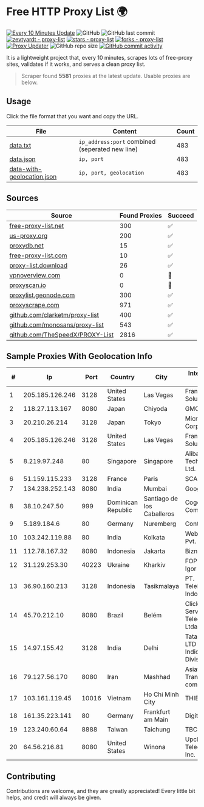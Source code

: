 
# Free HTTP Proxy List 🌍

[![Every 10 Minutes Update](https://github.com/mertguvencli/http-proxy-list/actions/workflows/main.yml/badge.svg?branch=main)](https://github.com/mertguvencli/http-proxy-list/actions/workflows/main.yml)
![GitHub](https://img.shields.io/github/license/mertguvencli/http-proxy-list)
![GitHub last commit](https://img.shields.io/github/last-commit/mertguvencli/http-proxy-list)
[![zevtyardt - proxy-list](https://img.shields.io/static/v1?label=zevtyardt&message=proxy-list&color=blue&logo=github)](https://github.com/zevtyardt/proxy-list "Go to GitHub repo")
[![stars - proxy-list](https://img.shields.io/github/stars/zevtyardt/proxy-list?style=social)](https://github.com/zevtyardt/proxy-list)
[![forks - proxy-list](https://img.shields.io/github/forks/zevtyardt/proxy-list?style=social)](https://github.com/zevtyardt/proxy-list)
[![Proxy Updater](https://github.com/zevtyardt/proxy-list/workflows/Proxy%20Updater/badge.svg)](https://github.com/zevtyardt/proxy-list/actions?query=workflow:"Proxy+Updater")
![GitHub repo size](https://img.shields.io/github/repo-size/zevtyardt/proxy-list)
[![GitHub commit activity](https://img.shields.io/github/commit-activity/m/zevtyardt/proxy-list?logo=commits)](https://github.com/zevtyardt/proxy-list/commits/main)

It is a lightweight project that, every 10 minutes, scrapes lots of free-proxy sites, validates if it works, and serves a clean proxy list.

> Scraper found **5581** proxies at the latest update. Usable proxies are below.

## Usage

Click the file format that you want and copy the URL.

|File|Content|Count|
|----|-------|-----|
|[data.txt](https://raw.githubusercontent.com/mertguvencli/http-proxy-list/main/proxy-list/data.txt)|`ip_address:port` combined (seperated new line)|483|
|[data.json](https://raw.githubusercontent.com/mertguvencli/http-proxy-list/main/proxy-list/data.json)|`ip, port`|483|
|[data-with-geolocation.json](https://raw.githubusercontent.com/mertguvencli/http-proxy-list/main/proxy-list/data-with-geolocation.json)|`ip, port, geolocation`|483|

## Sources

|Source|Found Proxies|Succeed|
|------|-------------|-------|
|[free-proxy-list.net](https://free-proxy-list.net)|300|✅|
|[us-proxy.org](https://www.us-proxy.org)|200|✅|
|[proxydb.net](http://proxydb.net)|15|✅|
|[free-proxy-list.com](https://free-proxy-list.com/?page=&port=&type%5B%5D=http&type%5B%5D=https&up_time=0&search=Search)|10|✅|
|[proxy-list.download](https://www.proxy-list.download/HTTP)|26|✅|
|[vpnoverview.com](https://vpnoverview.com/privacy/anonymous-browsing/free-proxy-servers)|0|🚫|
|[proxyscan.io](https://www.proxyscan.io)|0|🚫|
|[proxylist.geonode.com](https://proxylist.geonode.com/api/proxy-list?limit=300&page=1&sort_by=lastChecked&sort_type=desc&protocols=http,https)|300|✅|
|[proxyscrape.com](https://api.proxyscrape.com/v2/?request=displayproxies&protocol=http&timeout=10000&country=all&ssl=all&anonymity=all)|971|✅|
|[github.com/clarketm/proxy-list](https://raw.githubusercontent.com/clarketm/proxy-list/master/proxy-list-raw.txt)|400|✅|
|[github.com/monosans/proxy-list](https://raw.githubusercontent.com/monosans/proxy-list/main/proxies/http.txt)|543|✅|
|[github.com/TheSpeedX/PROXY-List](https://raw.githubusercontent.com/TheSpeedX/PROXY-List/master/http.txt)|2816|✅|


## Sample Proxies With Geolocation Info

|#|Ip|Port|Country|City|Internet Service Provider|
|-|--|----|-------|----|-------------------------|
|1|205.185.126.246|3128|United States|Las Vegas|FranTech Solutions|
|2|118.27.113.167|8080|Japan|Chiyoda|GMO Internet, Inc.|
|3|20.210.26.214|3128|Japan|Tokyo|Microsoft Corporation|
|4|205.185.126.246|3128|United States|Las Vegas|FranTech Solutions|
|5|8.219.97.248|80|Singapore|Singapore|Alibaba (US) Technology Co., Ltd.|
|6|51.159.115.233|3128|France|Paris|SCALEWAY|
|7|134.238.252.143|8080|India|Mumbai|Google LLC|
|8|38.10.247.50|999|Dominican Republic|Santiago de los Caballeros|Cogent Communications|
|9|5.189.184.6|80|Germany|Nuremberg|Contabo GmbH|
|10|103.242.119.88|80|India|Kolkata|Web Werks India Pvt. Ltd.|
|11|112.78.167.32|8080|Indonesia|Jakarta|Biznet Networks|
|12|31.129.253.30|40223|Ukraine|Kharkiv|FOP Samoilenko Igor Olegovich|
|13|36.90.160.213|3128|Indonesia|Tasikmalaya|PT. Telekomunikasi Indonesia|
|14|45.70.212.10|8080|Brazil|Belém|Click Speed Servicos De Telecomunicacoes Ltda - EP|
|15|14.97.155.42|3128|India|Delhi|Tata Teleservices LTD - Tata Indicom - Cdma Division|
|16|79.127.56.170|8080|Iran|Mashhad|Asiatech Data Transmission company|
|17|103.161.119.45|10016|Vietnam|Ho Chi Minh City|THIENCO|
|18|161.35.223.141|80|Germany|Frankfurt am Main|DigitalOcean, LLC|
|19|123.240.60.64|8888|Taiwan|Taichung|TBC|
|20|64.56.216.81|8080|United States|Winona|Upchurch Telecom & Data, Inc.|



## Contributing

Contributions are welcome, and they are greatly appreciated! Every
little bit helps, and credit will always be given.

